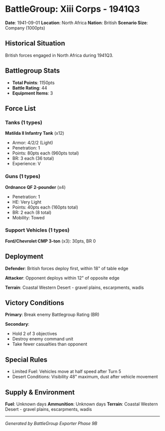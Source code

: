 # BattleGroup: Xiii Corps - 1941Q3

**Date**: 1941-09-01
**Location**: North Africa
**Nation**: British
**Scenario Size**: Company (1000pts)

## Historical Situation

British forces engaged in North Africa during 1941Q3.

## Battlegroup Stats

- **Total Points**: 1150pts
- **Battle Rating**: 44
- **Equipment Items**: 3

## Force List

### Tanks (1 types)

**Matilda II Infantry Tank** (x12)
- Armor: 4/2/2 (Light)
- Penetration: 1
- Points: 80pts each (960pts total)
- BR: 3 each (36 total)
- Experience: V

### Guns (1 types)

**Ordnance QF 2-pounder** (x4)
- Penetration: 1
- HE: Very Light
- Points: 40pts each (160pts total)
- BR: 2 each (8 total)
- Mobility: Towed

### Support Vehicles (1 types)

**Ford/Chevrolet CMP 3-ton** (x3): 30pts, BR 0

## Deployment

**Defender**: British forces deploy first, within 18" of table edge

**Attacker**: Opponent deploys within 12" of opposite edge

**Terrain**: Coastal Western Desert - gravel plains, escarpments, wadis

## Victory Conditions

**Primary**: Break enemy Battlegroup Rating (BR)

**Secondary**:
- Hold 2 of 3 objectives
- Destroy enemy command unit
- Take fewer casualties than opponent

## Special Rules

- Limited Fuel: Vehicles move at half speed after Turn 5
- Desert Conditions: Visibility 48" maximum, dust after vehicle movement

## Supply & Environment

**Fuel**: Unknown days
**Ammunition**: Unknown days
**Terrain**: Coastal Western Desert - gravel plains, escarpments, wadis

---

*Generated by BattleGroup Exporter Phase 9B*
